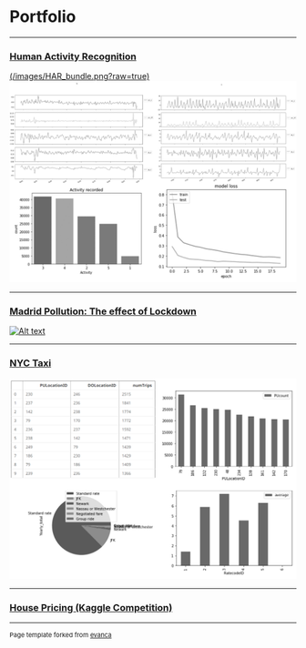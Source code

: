 # Portfolio

---

### [Human Activity Recognition](/Human_Activity_Recognition)
[(/images/HAR_bundle.png?raw=true)](/Human_Activity_Recognition)
[![Alt text](/images/HAR_bundle.png?raw=true)](/Human_Activity_Recognition)

---

### [Madrid Pollution: The effect of Lockdown](https://marina-obdulia-moreno-gonzalez.shinyapps.io/AirApp/)
[![Alt text]((/images/pollution_bundle.png?raw=true))](https://marina-obdulia-moreno-gonzalez.shinyapps.io/AirApp/)

---

### [NYC Taxi](/NYC_taxi)
[![Alt text](/images/nyc_bundle.png?raw=true)](/NYC_taxi)


---
### [House Pricing (Kaggle Competition)](/House_Pricing)


---
<p style="font-size:11px">Page template forked from <a href="https://github.com/evanca/quick-portfolio">evanca</a></p>
<!-- Remove above link if you don't want to attibute -->
